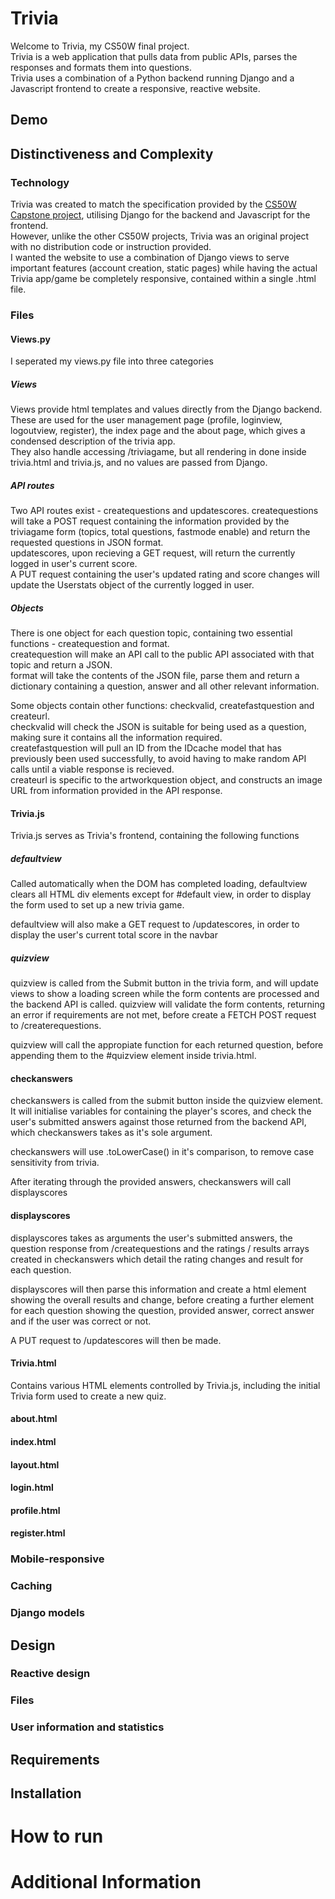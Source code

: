 # Trivia
Welcome to Trivia, my CS50W final project.<br>
Trivia is a web application that pulls data from public APIs, parses the responses and formats them into questions.<br>
Trivia uses a combination of a Python backend running Django and a Javascript frontend to create a responsive, reactive website. <br>


## Demo

## Distinctiveness and Complexity

### Technology

Trivia was created to match the specification provided by the [CS50W Capstone project](https://cs50.harvard.edu/web/2020/projects/final/capstone/), utilising Django for the backend and Javascript for the frontend.  <br>
However, unlike the other CS50W projects, Trivia was an original project with no distribution code or instruction provided.  <br>
I wanted the website to use a combination of Django views to serve important features (account creation, static pages) while having the actual Trivia app/game be completely responsive, contained within a single .html file. <br>

### Files

#### Views.py
I seperated my views.py file into three categories

##### **Views**
Views provide html templates and values directly from the Django backend.  These are used for the user management page (profile, loginview, logoutview, register), the index page and the about page, which gives a condensed description of the trivia app.<br>
They also handle accessing /triviagame, but all rendering in done inside trivia.html and trivia.js, and no values are passed from Django.<br>
##### **API routes**
Two API routes exist - createquestions and updatescores.
createquestions will take a POST request containing the information provided by the triviagame form (topics, total questions, fastmode enable) and return the requested questions in JSON format.<br>
updatescores, upon recieving a GET request, will return the currently logged in user's current score.<br>
A PUT request containing the user's updated rating and score changes will update the Userstats object of the currently logged in user.<br>
##### **Objects**
There is one object for each question topic, containing two essential functions - createquestion and format. <br>
createquestion will make an API call to the public API associated with that topic and return a JSON. <br>
format will take the contents of the JSON file, parse them and return a dictionary containing a question, answer and all other relevant information.<br>

Some objects contain other functions: checkvalid, createfastquestion and createurl. <br>
checkvalid will check the JSON is suitable for being used as a question, making sure it contains all the information required. <br>
createfastquestion will pull an ID from the IDcache model that has previously been used successfully, to avoid having to make random API calls until a viable response is recieved. <br>
createurl is specific to the artworkquestion object, and constructs an image URL from information provided in the API response. <br>

#### Trivia.js

Trivia.js serves as Trivia's frontend, containing the following functions

##### defaultview
Called automatically when the DOM has completed loading, defaultview clears all HTML div elements except for #default view, in order to display the form used to set up a new trivia game.

defaultview will also make a GET request to /updatescores, in order to display the user's current total score in the navbar

##### quizview
quizview is called from the Submit button in the trivia form, and will update views to show a loading screen while the form contents are processed and the backend API is called.
quizview will validate the form contents, returning an error if requirements are not met, before create a FETCH POST request to /createrequestions.

quizview will call the appropiate function for each returned question, before appending them to the #quizview element inside trivia.html.

#### checkanswers
checkanswers is called from the submit button inside the quizview element.  It will initialise variables for containing the player's scores, and check the user's submitted answers against those returned from the backend API, which checkanswers takes as it's sole argument.

checkanswers will use .toLowerCase() in it's comparison, to remove case sensitivity from trivia.  

After iterating through the provided answers, checkanswers will call displayscores

#### displayscores
displayscores takes as arguments the user's submitted answers, the question response from /createquestions and the ratings / results arrays created in checkanswers which detail the rating changes and result for each question.

displayscores will then parse this information and create a html element showing the overall results and change, before creating a further element for each question showing the question, provided answer, correct answer and if the user was correct or not.

A PUT request to /updatescores will then be made.

#### Trivia.html

Contains various HTML elements controlled by Trivia.js, including the initial Trivia form used to create a new quiz.

#### about.html
#### index.html
#### layout.html
#### login.html
#### profile.html
#### register.html


### Mobile-responsive

### Caching

### Django models
 
## Design

### Reactive design

### Files



### User information and statistics

## Requirements

## Installation 

# How to run

# Additional Information